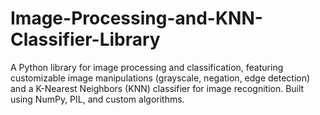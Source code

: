 # Image-Processing-and-KNN-Classifier-Library
A Python library for image processing and classification, featuring customizable image manipulations (grayscale, negation, edge detection) and a K-Nearest Neighbors (KNN) classifier for image recognition. Built using NumPy, PIL, and custom algorithms.

